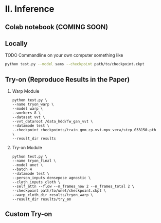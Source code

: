 # II. Inference

## Colab notebook (COMING SOON)


## Locally
TODO
Commandline on your own computer
something like

```bash
python test.py --model sams --checkpoint path/to/checkpoint.ckpt
```

## Try-on (Reproduce Results in the Paper)
1) Warp Module
    ```
    python test.py \                                                                           
    --name tryon_warp \
    --model warp \
    --workers 8 \
    --dataset vvt \
    --vvt_dataroot /data_hdd/fw_gan_vvt \
    --datamode test \
    --checkpoint checkpoints/train_gmm_cp-vvt-mpv_vera/step_033150.pth \
    --result_dir results
    ```
2) Try-on Module
    ```
    python test.py \                
    --name tryon_final \
    --model unet \
    --batch 4 
    --datamode test \
    --person_inputs densepose agnostic \
    --cloth_inputs cloth \
    --self_attn --flow --n_frames_now 2 --n_frames_total 2 \
    --checkpoint path/to/unet/checkpoint.ckpt \
    --warp_cloth_dir results/tryon_warp \
    --result_dir results/try_on
    ```

## Custom Try-on 